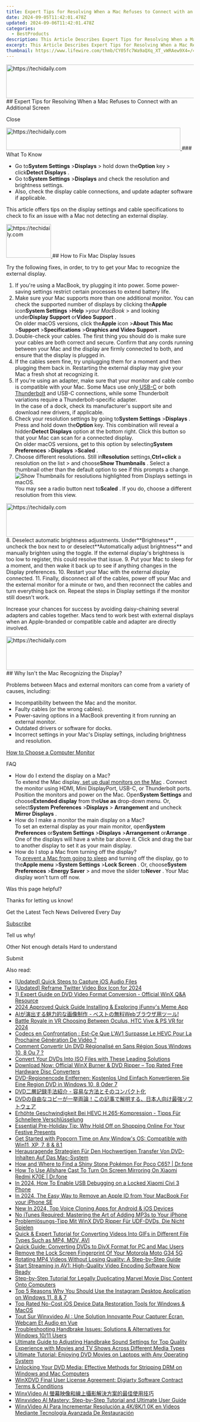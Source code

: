 ```yaml
---
title: Expert Tips for Resolving When a Mac Refuses to Connect with an Additional Screen
date: 2024-09-05T11:42:01.478Z
updated: 2024-09-06T11:42:01.478Z
categories:
  - BestProducts
description: This Article Describes Expert Tips for Resolving When a Mac Refuses to Connect with an Additional Screen
excerpt: This Article Describes Expert Tips for Resolving When a Mac Refuses to Connect with an Additional Screen
thumbnail: https://www.lifewire.com/thmb/CY05fc7Wa9aQXq_XT_vWRAew9X4=/400x300/filters:no_upscale():max_bytes(150000):strip_icc():format(webp)/MacBookiPhoneXandscreen-12c03ced3baf45e9a299305136058326.jpg
---
```


<!-- affiliate ads begin -->
<a href="https://appsumo.8odi.net/c/5597632/2118324/7443" target="_top" id="2118324">
  <img src="//a.impactradius-go.com/display-ad/7443-2118324" border="0" alt="https://techidaily.com" width="600" height="90"/>
</a>
<img height="0" width="0" src="https://appsumo.8odi.net/i/5597632/2118324/7443" style="position:absolute;visibility:hidden;" border="0" />
<!-- affiliate ads end -->
## Expert Tips for Resolving When a Mac Refuses to Connect with an Additional Screen

Close 

<!-- affiliate ads begin -->
<a href="https://aligracehair.sjv.io/c/5597632/2135418/19272" target="_top" id="2135418">
  <img src="//a.impactradius-go.com/display-ad/19272-2135418" border="0" alt="https://techidaily.com" width="468" height="60"/>
</a>
<img height="0" width="0" src="https://aligracehair.sjv.io/i/5597632/2135418/19272" style="position:absolute;visibility:hidden;" border="0" />
<!-- affiliate ads end -->
###  What To Know

* Go to**System Settings** \>**Displays** \> hold down the**Option** key > click**Detect Displays** .
* Go to**System Settings** \>**Displays** and check the resolution and brightness settings.
* Also, check the display cable connections, and update adapter software if applicable.

 This article offers tips on the display settings and cable specifications to check to fix an issue with a Mac not detecting an external display.

<!-- affiliate ads begin -->
<a href="https://aligracehair.sjv.io/c/5597632/2135408/19272" target="_top" id="2135408">
  <img src="//a.impactradius-go.com/display-ad/19272-2135408" border="0" alt="https://techidaily.com" width="120" height="90"/>
</a>
<img height="0" width="0" src="https://aligracehair.sjv.io/i/5597632/2135408/19272" style="position:absolute;visibility:hidden;" border="0" />
<!-- affiliate ads end -->
##  How to Fix Mac Display Issues 

 Try the following fixes, in order, to try to get your Mac to recognize the external display.

1. If you're using a MacBook, try plugging it into power. Some power-saving settings restrict certain processes to extend battery life.
2. Make sure your Mac supports more than one additional monitor. You can check the supported number of displays by clicking the**Apple** icon**System Settings** \>**Help** \>_your MacBook_ \> and looking under**Display Support** or**Video Support** .  
 On older macOS versions, click the**Apple** icon >**About This Mac** \>**Support** \>**Specifications** \>**Graphics and Video Support** .
3. Double-check your cables. The first thing you should do is make sure your cables are both correct and secure. Confirm that any cords running between your Mac and the display are firmly connected to both, and ensure that the display is plugged in.
4. If the cables seem fine, try unplugging them for a moment and then plugging them back in. Restarting the external display may give your Mac a fresh shot at recognizing it.
5. If you're using an adapter, make sure that your monitor and cable combo is compatible with your Mac. Some Macs use only[ USB-C](https://www.lifewire.com/usb-c-4149490) or both[ Thunderbolt](https://www.lifewire.com/what-is-thunderbolt-832713) and USB-C connections, while some Thunderbolt variations require a Thunderbolt-specific adapter.  
 In the case of a dock, check its manufacturer's support site and download new drivers, if applicable.
6. Check your resolution settings by going to**System Settings** \>**Displays** . Press and hold down the**Option** key. This combination will reveal a hidden**Detect Displays** option at the bottom right. Click this button so that your Mac can scan for a connected display.  
 On older macOS versions, get to this option by selecting**System Preferences** \>**Displays** \>**Scaled** .
7. Choose different resolutions. Still in**Resolution** settings,**Ctrl+click** a resolution on the list > and choose**Show Thumbnails** . Select a thumbnail other than the default option to see if this prompts a change.  
![Show Thumbnails for resolutions highlighted from Displays settings in macOS.](https://www.lifewire.com/thmb/gTI3h4YmCyirugpxj5MD7Hh2a4Y=/1500x0/filters:no_upscale():max_bytes(150000):strip_icc():format(webp)/001_fix-external-display-not-detected-on-mac-5096070-ecca1b8f283649b0be34a215a5037d00.jpg)  
 You may see a radio button next to**Scaled** . If you do, choose a different resolution from this view.
<!-- affiliate ads begin -->
<a href="https://ephamedtechinc.pxf.io/c/5597632/2135476/26400" target="_top" id="2135476">
  <img src="//a.impactradius-go.com/display-ad/26400-2135476" border="0" alt="https://techidaily.com" width="728" height="90"/>
</a>
<img height="0" width="0" src="https://ephamedtechinc.pxf.io/i/5597632/2135476/26400" style="position:absolute;visibility:hidden;" border="0" />
<!-- affiliate ads end -->
8. Deselect automatic brightness adjustments. Under**Brightness** , uncheck the box next to or deselect**Automatically adjust brightness** and manually brighten using the toggle. If the external display's brightness is too low to register, this could resolve that issue.
9. Put your Mac to sleep for a moment, and then wake it back up to see if anything changes in the Display preferences.
10. Restart your Mac with the external display connected.
11. Finally, disconnect all of the cables, power off your Mac and the external monitor for a minute or two, and then reconnect the cables and turn everything back on. Repeat the steps in Display settings if the monitor still doesn't work.

 Increase your chances for success by avoiding daisy-chaining several adapters and cables together. Macs tend to work best with external displays when an Apple-branded or compatible cable and adapter are directly involved.

<!-- affiliate ads begin -->
<a href="https://aidotcom.pxf.io/c/5597632/2134503/19576" target="_top" id="2134503">
  <img src="//a.impactradius-go.com/display-ad/19576-2134503" border="0" alt="https://techidaily.com" width="728" height="90"/>
</a>
<img height="0" width="0" src="https://aidotcom.pxf.io/i/5597632/2134503/19576" style="position:absolute;visibility:hidden;" border="0" />
<!-- affiliate ads end -->
##  Why Isn't the Mac Recognizing the Display? 

 Problems between Macs and external monitors can come from a variety of causes, including:

* Incompatibility between the Mac and the monitor.
* Faulty cables (or the wrong cables).
* Power-saving options in a MacBook preventing it from running an external monitor.
* Outdated drivers or software for docks.
* Incorrect settings in your Mac's Display settings, including brightness and resolution.

[ How to Choose a Computer Monitor ](https://www.lifewire.com/best-monitors-for-macbook-pro-4169493) 

 FAQ

* How do I extend the display on a Mac?  
 To extend the Mac display,[ set up dual monitors on the Mac](https://www.lifewire.com/set-up-dual-monitors-on-a-mac-5116847) . Connect the monitor using HDMI, Mini DisplayPort, USB-C, or Thunderbolt ports. Position the monitors and power on the Mac. Open**System Settings** and choose**Extended display** from the**Use as** drop-down menu. Or, select**System** **Preferences** \>**Displays** \> **Arrangement** and uncheck **Mirror Displays** .
* How do I make a monitor the main display on a Mac?  
 To set an external display as your main monitor, open**System Preferences** or**System Settings** \>**Displays** \>**Arrangement** or**Arrange** . One of the displays will have a white bar above it. Click and drag the bar to another display to set it as your main display.
* How do I stop a Mac from turning off the display?  
 To[ prevent a Mac from going to sleep](https://www.lifewire.com/how-to-prevent-a-mac-from-going-to-sleep-5202831) and turning off the display, go to the**Apple menu** \>**System Settings** \>**Lock Screen** . Or, choose**System Preferences** \>**Energy Saver** \> and move the slider to**Never** . Your Mac display won't turn off now.

Was this page helpful?

Thanks for letting us know!

 Get the Latest Tech News Delivered Every Day

[ Subscribe ](https://www.lifewire.com/#) 

Tell us why!

 Other  Not enough details  Hard to understand 

 Submit 

<ins class="adsbygoogle"
     style="display:block"
     data-ad-format="autorelaxed"
     data-ad-client="ca-pub-7571918770474297"
     data-ad-slot="1223367746"></ins>



<ins class="adsbygoogle"
     style="display:block"
     data-ad-client="ca-pub-7571918770474297"
     data-ad-slot="8358498916"
     data-ad-format="auto"
     data-full-width-responsive="true"></ins>

<span class="atpl-alsoreadstyle">Also read:</span>
<div><ul>
<li><a href="https://extra-approaches.techidaily.com/updated-quick-steps-to-capture-ios-audio-files/"><u>[Updated] Quick Steps to Capture iOS Audio Files</u></a></li>
<li><a href="https://twitter-videos.techidaily.com/updated-reframe-twitter-video-box-icon-for-2024/"><u>[Updated] Reframe Twitter Video Box Icon for 2024</u></a></li>
<li><a href="https://techtrends.techidaily.com/1-expert-guide-on-dvd-video-format-conversion-official-winx-qanda-resource/"><u>1) Expert Guide on DVD Video Format Conversion - Official WinX Q&A Resource</u></a></li>
<li><a href="https://extra-guidance.techidaily.com/2024-approved-quick-guide-installing-and-exploring-ifunnys-meme-app/"><u>2024 Approved  Quick Guide  Installing & Exploring iFunny's Meme App</u></a></li>
<li><a href="https://techtrends.techidaily.com/ai-web/"><u>AIが演出する魅力的な画像制作 - ベストの無料Webブラウザ用ツール!</u></a></li>
<li><a href="https://fox-links.techidaily.com/battle-royale-in-vr-choosing-between-oculus-htc-vive-and-ps-vr-for-2024/"><u>Battle Royale in VR  Choosing Between Oculus, HTC Vive & PS VR for 2024</u></a></li>
<li><a href="https://techtrends.techidaily.com/codecs-en-confrontation-est-ce-que-lav1-surpasse-le-hevc-pour-la-prochaine-generation-de-video/"><u>Codecs en Confrontation : Est-Ce Que L'AV1 Surpasse Le HEVC Pour La Prochaine Génération De Vidéo ?</u></a></li>
<li><a href="https://techtrends.techidaily.com/comment-convertir-un-dvd-regionalise-en-sans-region-sous-windows-10-8-ou-7/"><u>Comment Convertir Un DVD Régionalisé en Sans Région Sous Windows 10, 8 Ou 7 ?</u></a></li>
<li><a href="https://techtrends.techidaily.com/convert-your-dvds-into-iso-files-with-these-leading-solutions/"><u>Convert Your DVDs Into ISO Files with These Leading Solutions</u></a></li>
<li><a href="https://techtrends.techidaily.com/download-now-official-winx-burner-and-dvd-ripper-top-rated-free-hardware-disc-converters/"><u>Download Now: Official WinX Burner & DVD Ripper – Top Rated Free Hardware Disc Converters</u></a></li>
<li><a href="https://techtrends.techidaily.com/dvd-regionencode-entfernen-kostenlos-und-einfach-konvertieren-sie-eine-region-dvd-in-windows-10-8-oder-7/"><u>DVD-Regionencode Entfernen: Kostenlos Und Einfach Konvertieren Sie Eine Region DVD in Windows 10, 8 Oder 7</u></a></li>
<li><a href="https://techtrends.techidaily.com/1725287253989-dvd/"><u>DVD二層記録手法紹介 - 容易な方法とそのコンパクト化</u></a></li>
<li><a href="https://techtrends.techidaily.com/1725288912186-dvd/"><u>DVDの自由なコピーが一挙両論！この記事で解明する、日本人向け最強ソフトウェア</u></a></li>
<li><a href="https://techtrends.techidaily.com/erhohte-geschwindigkeit-bei-hevc-h265-kompression-tipps-fur-schnellere-verschlusselung/"><u>Erhöhte Geschwindigkeit Bei HEVC H.265-Kompression - Tipps Für Schnellere Verschlüsselung</u></a></li>
<li><a href="https://techtrends.techidaily.com/essential-pre-holiday-tip-why-hold-off-on-shopping-online-for-your-festive-presents/"><u>Essential Pre-Holiday Tip: Why Hold Off on Shopping Online For Your Festive Presents</u></a></li>
<li><a href="https://techtrends.techidaily.com/get-started-with-popcorn-time-on-any-windows-os-compatible-with-win11-xp-7-8-and-81/"><u>Get Started with Popcorn Time on Any Window's OS: Compatible with Win11, XP, 7, 8 & 8.1</u></a></li>
<li><a href="https://techtrends.techidaily.com/herausragende-strategien-fur-den-hochwertigen-transfer-von-dvd-inhalten-auf-das-mac-system/"><u>Herausragende Strategien Für Den Hochwertigen Transfer Von DVD-Inhalten Auf Das Mac-System</u></a></li>
<li><a href="https://pokemon-go-android.techidaily.com/how-and-where-to-find-a-shiny-stone-pokemon-for-poco-c65-drfone-by-drfone-virtual-android/"><u>How and Where to Find a Shiny Stone Pokémon For Poco C65? | Dr.fone</u></a></li>
<li><a href="https://screen-mirror.techidaily.com/how-to-use-allshare-cast-to-turn-on-screen-mirroring-on-xiaomi-redmi-k70e-drfone-by-drfone-android/"><u>How To Use Allshare Cast To Turn On Screen Mirroring On Xiaomi Redmi K70E | Dr.fone</u></a></li>
<li><a href="https://unlock-android.techidaily.com/in-2024-how-to-enable-usb-debugging-on-a-locked-xiaomi-civi-3-phone-by-drfone-android/"><u>In 2024, How To Enable USB Debugging on a Locked Xiaomi Civi 3 Phone</u></a></li>
<li><a href="https://apple-account.techidaily.com/in-2024-the-easy-way-to-remove-an-apple-id-from-your-macbook-for-your-iphone-se-by-drfone-ios/"><u>In 2024, The Easy Way to Remove an Apple ID from Your MacBook For your iPhone SE</u></a></li>
<li><a href="https://ai-voice-clone.techidaily.com/new-in-2024-top-voice-cloning-apps-for-android-and-ios-devices/"><u>New In 2024, Top Voice Cloning Apps for Android & iOS Devices</u></a></li>
<li><a href="https://techtrends.techidaily.com/no-itunes-required-mastering-the-art-of-adding-mp3s-to-your-iphone/"><u>No iTunes Required: Mastering the Art of Adding MP3s to Your iPhone</u></a></li>
<li><a href="https://techtrends.techidaily.com/problemlosungs-tipp-mit-winx-dvd-ripper-fur-udf-dvds-die-nicht-spielen/"><u>Problemlösungs-Tipp Mit WinX DVD Ripper Für UDF-DVDs, Die Nicht Spielen</u></a></li>
<li><a href="https://techtrends.techidaily.com/quick-and-expert-tutorial-for-converting-videos-into-gifs-in-different-file-types-such-as-mp4-mov-avi/"><u>Quick & Expert Tutorial for Converting Videos Into GIFs in Different File Types Such as MP4, MOV, AVI</u></a></li>
<li><a href="https://techtrends.techidaily.com/quick-guide-converting-dvds-to-divx-format-for-pc-and-mac-users/"><u>Quick Guide: Converting DVDs to DivX Format for PC and Mac Users</u></a></li>
<li><a href="https://easy-unlock-android.techidaily.com/remove-the-lock-screen-fingerprint-of-your-motorola-moto-g34-5g-by-drfone-android/"><u>Remove the Lock Screen Fingerprint Of Your Motorola Moto G34 5G</u></a></li>
<li><a href="https://techtrends.techidaily.com/rotating-mp4-videos-without-losing-quality-a-step-by-step-guide/"><u>Rotating MP4 Videos Without Losing Quality: A Step-by-Step Guide</u></a></li>
<li><a href="https://techtrends.techidaily.com/start-streaming-in-av1-high-quality-video-encoding-software-now-ready/"><u>Start Streaming in AV1: High-Quality Video Encoding Software Now Ready</u></a></li>
<li><a href="https://techtrends.techidaily.com/step-by-step-tutorial-for-legally-duplicating-marvel-movie-disc-content-onto-computers/"><u>Step-by-Step Tutorial for Legally Duplicating Marvel Movie Disc Content Onto Computers</u></a></li>
<li><a href="https://techtrends.techidaily.com/top-5-reasons-why-you-should-use-the-instagram-desktop-application-on-windows-11-8-and-7/"><u>Top 5 Reasons Why You Should Use the Instagram Desktop Application on Windows 11, 8 & 7</u></a></li>
<li><a href="https://techtrends.techidaily.com/top-rated-no-cost-ios-device-data-restoration-tools-for-windows-and-macos/"><u>Top Rated No-Cost iOS Device Data Restoration Tools for Windows & MacOS</u></a></li>
<li><a href="https://techtrends.techidaily.com/tout-sur-winxvideo-ai-une-solution-innovante-pour-capturer-ecran-webcam-et-audio-en-vue/"><u>Tout Sur Winxvideo AI : Une Solution Innovante Pour Capturer Écran, Webcam Et Audio en Vue</u></a></li>
<li><a href="https://techtrends.techidaily.com/troubleshooting-handbrake-issues-solutions-and-alternatives-for-windows-1011-users/"><u>Troubleshooting Handbrake Issues: Solutions & Alternatives for Windows 10/11 Users</u></a></li>
<li><a href="https://techtrends.techidaily.com/ultimate-guide-to-adjusting-handbrake-sound-settings-for-top-quality-experience-with-movies-and-tv-shows-across-different-media-types/"><u>Ultimate Guide to Adjusting Handbrake Sound Settings for Top Quality Experience with Movies and TV Shows Across Different Media Types</u></a></li>
<li><a href="https://techtrends.techidaily.com/ultimate-tutorial-enjoying-dvd-movies-on-laptops-with-any-operating-system/"><u>Ultimate Tutorial: Enjoying DVD Movies on Laptops with Any Operating System</u></a></li>
<li><a href="https://techtrends.techidaily.com/unlocking-your-dvd-media-effective-methods-for-stripping-drm-on-windows-and-mac-computers/"><u>Unlocking Your DVD Media: Effective Methods for Stripping DRM on Windows and Mac Computers</u></a></li>
<li><a href="https://techtrends.techidaily.com/winxdvd-final-user-license-agreement-digiarty-software-contract-terms-and-conditions/"><u>WinXDVD Final User License Agreement: Digiarty Software Contract Terms & Conditions</u></a></li>
<li><a href="https://techtrends.techidaily.com/1725289880855-winxvideo-ai/"><u>WinxVideo AI 螢幕映像和線上攝影解決方案的最佳使用技巧</u></a></li>
<li><a href="https://techtrends.techidaily.com/winxvideo-ai-mastery-step-by-step-tutorial-and-ultimate-user-guide/"><u>Winxvideo AI Mastery: Step-by-Step Tutorial and Ultimate User Guide</u></a></li>
<li><a href="https://techtrends.techidaily.com/winxvideo-ai-para-incrementar-resolucion-a-4k8k1-0k-en-videos-mediante-tecnologia-avanzada-de-restauracion/"><u>WinxVideo AI Para Incrementar Resolución a 4K/8K/1 0K en Videos Mediante Tecnología Avanzada De Restauración</u></a></li>
</ul></div>
